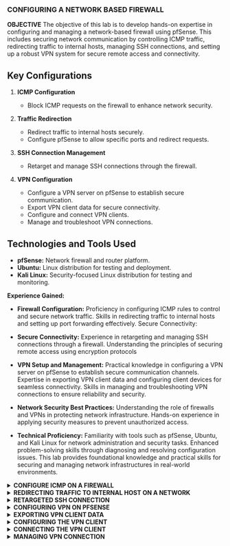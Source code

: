 ### CONFIGURING A NETWORK BASED FIREWALL


<B>OBJECTIVE</B>
The objective of this lab is to develop hands-on expertise in configuring and managing a network-based firewall using pfSense. This includes securing network communication by controlling ICMP traffic, redirecting traffic to internal hosts, managing SSH connections, and setting up a robust VPN system for secure remote access and connectivity.


## Key Configurations
1. **ICMP Configuration**
   - Block ICMP requests on the firewall to enhance network security.

2. **Traffic Redirection**
   - Redirect traffic to internal hosts securely.
   - Configure pfSense to allow specific ports and redirect requests.

3. **SSH Connection Management**
   - Retarget and manage SSH connections through the firewall.

4. **VPN Configuration**
   - Configure a VPN server on pfSense to establish secure communication.
   - Export VPN client data for secure connectivity.
   - Configure and connect VPN clients.
   - Manage and troubleshoot VPN connections.

## Technologies and Tools Used
- **pfSense:** Network firewall and router platform.
- **Ubuntu:** Linux distribution for testing and deployment.
- **Kali Linux:** Security-focused Linux distribution for testing and monitoring.



<b>Experience Gained:</b>

- <b>Firewall Configuration:</b> Proficiency in configuring ICMP rules to control and secure network traffic.
Skills in redirecting traffic to internal hosts and setting up port forwarding effectively.
Secure Connectivity:


- <b>Secure Connectivity:</b> Experience in retargeting and managing SSH connections through a firewall.
  Understanding the principles of securing remote access using encryption protocols


- <b>VPN Setup and Management:</b> Practical knowledge in configuring a VPN server on pfSense to establish secure communication channels.
Expertise in exporting VPN client data and configuring client devices for seamless connectivity.
Skills in managing and troubleshooting VPN connections to ensure reliability and security.


- <b>Network Security Best Practices:</b> Understanding the role of firewalls and VPNs in protecting network infrastructure.
Hands-on experience in applying security measures to prevent unauthorized access.


- <b>Technical Proficiency:</b> Familiarity with tools such as pfSense, Ubuntu, and Kali Linux for network administration and security tasks.
Enhanced problem-solving skills through diagnosing and resolving configuration issues.
This lab provides foundational knowledge and practical skills for securing and managing network infrastructures in real-world environments.










<details>
<summary><b>CONFIGURE ICMP ON A FIREWALL</b></summary>

  <b>Blocking ICMP Requests on pfSense </b>
Firstly, we will be using the UbuntuSRV virtual machine. Lunch the VM and open the terminal

  ![image](https://github.com/user-attachments/assets/151dbfd1-2b16-4f09-b6c9-a62a0f2756af)

  2. To check the connectivity to the Kali system with the IP address 203.0.113.2, use the ping command. Type the following command into the terminal: ping -c4 203.0.113.2
   Then, press Enter to initiate the ping. This will send a request to the specified IP address and allow you to verify if the Kali system is reachable and responding to network requests.
![image](https://github.com/user-attachments/assets/27629e87-1416-474e-b384-28466355c819)

2. Once the ping request is successfully received and you confirm connectivity, proceed by launching the Kali virtual machine. This will allow you to begin further work or analysis on the Kali system as needed for your lab. Open a new terminal window by clicking on the terminal icon located in the top toolbar.
  ![image](https://github.com/user-attachments/assets/affd0bd1-71f5-4f96-85ee-ccb361e54cc5)

3. From the Kali terminal, send a ping request to the UbuntuSRV system: 172.16.1.10. 
 ![image](https://github.com/user-attachments/assets/fc83d855-f683-425b-9c23-07a0c7d4ddb0)

4. After the successful ping, change focus to the UbuntuSRV system and open the Firefox web browser. In the address space, type http://172.16.1.1. Press Enter
   ![image](https://github.com/user-attachments/assets/ce22a4d2-6efa-4a19-b858-8b1104cbfd4c)

 5. Type your username and password. Click the SIGN IN button
    ![image](https://github.com/user-attachments/assets/ba9abfb7-578d-4654-9cf6-cb53cf4de312)

6. Once in the pfSense management graphical user interface, navigate to Firewall > Rules.
   ![image](https://github.com/user-attachments/assets/86aacf48-608c-461b-a74a-fe980b827299)

7. While viewing the WAN tab, click the Add rule to the top of the list icon on the bottom-right to add 
a new rule.
![image](https://github.com/user-attachments/assets/1fbfe73f-4982-4f8c-a414-b285fadb0333)

8.  On the newly opened page, click the dropdown box next to Action and select Block.
   ![image](https://github.com/user-attachments/assets/9de2da4b-de83-4c63-ad2a-0ed6f494a2ce)

9. Select ICMP as the Protocol selection, and leave the ICMP Subtypes as is.
   ![image](https://github.com/user-attachments/assets/bb72354e-b71f-44a4-a43c-282aa42199a8)

10. In the Destination section, set the network as the DMZ net, which is the 172.16.1.1/28 mask
    ![image](https://github.com/user-attachments/assets/08d3a72b-0629-42de-8f85-fda313c72b4a)

11.  Leave all other options as defaults. Click the Save button located towards the bottom of the page.
    ![image](https://github.com/user-attachments/assets/d040eb80-283d-4fb7-9f3c-48da555e2dc8)

12. When brought back to the Firewall: Rules page, notice the warning message. Select Apply Changes.
    ![image](https://github.com/user-attachments/assets/c10cdc69-35e2-409e-80fe-340455b65eab)

14. Verify that the firewall rules table looks like the image below for the WAN interface.
    ![image](https://github.com/user-attachments/assets/0e7c2013-96d4-48c4-81f0-78631d59dbb4)

15. Switch focus to the Kali system and open the Terminal window. In the Terminal, type the following command to attempt pinging the UbuntuSRV system: ping -c4 172.16.1.10
     After pressing Enter, you should see that the ping does not succeed, indicating that the Kali system is unable to reach the UbuntuSRV system.
    ![image](https://github.com/user-attachments/assets/7d73520b-9819-4556-89c0-fa0eb512f0ff)
</details>





<details>
<summary><b>REDIRECTING TRAFFIC TO INTERNAL HOST ON A NETWORK </b></summary>

  <b>Configuring pfSense to Allow Port and Redirect Requests</b>

  1. While on the Kali system, enter the command below to scan for open ports on the firewall 
appliance. nmap 203.0.113.1
![image](https://github.com/user-attachments/assets/12361094-cbba-4c7a-9d8e-0f2ca8f41299)

2. Change focus to the Firefox window on the UbuntuSRV system. In the pfSense management 
interface, navigate to Firewall > NAT.
![image](https://github.com/user-attachments/assets/3db9b08d-a666-4475-b2d5-f1adbd435424)


3. On the Firewall / NAT / Port Forward interface, click the Add rule to the top of the list button to 
add a new rule.
![image](https://github.com/user-attachments/assets/b150febe-1954-4143-bb14-4e1d950ab12b)


4. While on the Firewall / NAT / Port Forward / Edit interface, make the following changes: 
  a. Change Destination port range to SSH for both From port and To port from the dropdown 
menu.
![image](https://github.com/user-attachments/assets/5513a92c-b98c-4d3a-9549-9d10cd3ea2fb)

  b. Change Redirect target IP to 172.16.1.10.
![image](https://github.com/user-attachments/assets/b7365313-a5c2-4670-8ae8-211f6229e1ba)

  c. Change Redirect target port to SSH from the dropdown menu.
  ![image](https://github.com/user-attachments/assets/d6222bc2-7ab2-4a67-a7e7-140b43ec56db)


  d. Click the Save button located towards the bottom of the page 

5. For the new configuration to take place, click the Apply changes button.
![image](https://github.com/user-attachments/assets/d153676e-fde7-42cb-91ff-76e066a76aa0)
</details>



<details>
<summary><b>RETARGETED SSH CONNECTION</b></summary>

1.  Change focus to the Kali system and initiate a quick scan against the firewall appliance using the 
terminal: nmap 203.0.113.1... This command will perform a scan on the firewall appliance at the IP address 203.0.113.1, providing details about open ports and services running on the system. After executing the command, you will see the results of the scan in the terminal.
![image](https://github.com/user-attachments/assets/e2d3fd65-c415-4d91-b12e-cad5a737a989)
Notice the change of open ports on the system; SSH is now open.


2. To verify the SSH configuration on the firewall, open the Terminal on your Kali system and type the following command: ssh sysadmin@203.0.113.1. 
When prompted, answer "yes" to accept the fingerprint. If asked for a password, enter the password for your KALI.
![image](https://github.com/user-attachments/assets/0f9d4f7f-3d0f-4992-bf7f-05a936eebf71)


3. When you see the Secure Shell (SSH) prompt indicating you're logged in as sysadmin on the ubuntusrv machine, you can confirm you're on the correct system by using the ifconfig command: This command will display the network configuration of the system, including the IP address and network interfaces. Check the IP address to ensure it matches the expected address for the ubuntusrv machine, confirming you're on the right system.
   
![image](https://github.com/user-attachments/assets/56b3990f-609b-4834-b8d6-f6991f3df821)



4. To examine the default gateway on the system, type the <b>route</b> command.
   This will display the routing table, including the default gateway under the "Gateway" column. The default gateway is typically listed as 0.0.0.0 in the destination column and shows the IP address of the gateway.
![image](https://github.com/user-attachments/assets/fad42aa3-1fc8-4a71-a9d8-89137f5a9170)


5. To leave the active SSH connection, simply type the <b>exit</b> command
   This will terminate the SSH session and return you to the local machine's command prompt.
![image](https://github.com/user-attachments/assets/200ba411-fc70-4109-8904-05c3dda96a02)

</details>


<details>

<summary><b>CONFIGURING VPN ON PFSENSE</b></summary>

<b>CONFIGURING VPN SERVER</b>

1. Change focus to the UbuntuSRV system and focus on the Firefox web browser. If you are not 
already logged into the pfSense firewall management interface, do so now


2. While logged in, navigate to System > Cert Manager.
  ![image](https://github.com/user-attachments/assets/e13d2ee0-fbcc-4b43-948f-e07d4b233192)



3. On the System / Certificate Manager / CAs page, while on the CAs tab, click on the + Add button.
   ![image](https://github.com/user-attachments/assets/5f39edae-a4a1-413e-a5af-37d84e78ce0f)


4. A new page should open; fill in the necessary fields.  
a. Descriptive Name: MyCA 
b. Method:  Create an internal Certificate Authority
![image](https://github.com/user-attachments/assets/8ff78d76-1ecd-488d-9581-b6bc90fdb37d)


c. Key Length:  2048 bits 
d. Lifetime:  365 days 
![image](https://github.com/user-attachments/assets/1754bc82-328a-400d-8d4a-b3caa9908256)

 e. Distinguished Name: 
i. Common Name: internal-ca
ii. Country Code:  US 
iii. State or Province: Texas
iv. City: Austin 
v. Organization: XYZ Security  
![image](https://github.com/user-attachments/assets/b24d4067-6217-4301-82bf-e67e57dd18ef)

F. Click Save.


5. Add a server certificate this time by navigating to the Certificates tab. To add a new certificate, click 
on the + Add/Sign button. 
![image](https://github.com/user-attachments/assets/d845d18c-d2f9-4e1d-8ccc-6a135f17045d)


6. A new page should open; select the dropdown menu next to Method and select Create an internal 
Certificate.
  a. Descriptive Name: VPNServerCert 
  b. Certificate authority: MyCA 
  c. Key Length:  2048 bits 

![image](https://github.com/user-attachments/assets/e9fc6aed-fd6a-49c1-a2b7-27db32c1a6bb)

d. Lifetime: 365 days
![image](https://github.com/user-attachments/assets/7d76ab7a-156d-4074-8135-40a877a014ab)

e. Distinguished Name: 
i. 
Common Name:  pfsense.netlab.local 
ii. Country Code:  US 
iii. State or Province:  Texas 
iv. City:  Austin 
v. Organization:  XYZ Security 

![image](https://github.com/user-attachments/assets/6567f6d7-a99e-4efd-99c9-b2f9c9136364)

f. Certificate Type:  Server Certificate
![image](https://github.com/user-attachments/assets/e7ce739c-6b61-4e63-b521-01780bbf970d)
g. Click Save. 


8. Navigate to System > User Manager
![image](https://github.com/user-attachments/assets/bfe22f82-f81c-49b5-9ad2-ad727dcf17b2)


9. On the System: User Manager page, click the +Add icon to create a new user. 
![image](https://github.com/user-attachments/assets/6bc59764-4049-4059-abf2-e9a42787067e)

10. Fill in your username and password
   ![image](https://github.com/user-attachments/assets/8fd79b22-9bdf-4422-bea3-3ae51cb4659b)

 Check the box next to Click to create a user certificate (more options will appear). Then very 
the following information
![image](https://github.com/user-attachments/assets/9b613b77-91e5-4a00-b317-622251e5cbd5)


i. Descriptive name:  VPNUser_Cert 
ii. Certificate Authority:  MyCA
iii. Key Length:  2048 bits 
iv. Lifetime:  365 days
![image](https://github.com/user-attachments/assets/fda5ffec-a390-465c-9c6f-1cce87b9d86e)

![image](https://github.com/user-attachments/assets/7645a5e1-eb51-4b0d-a816-779b8abbdaa1)

e. Click Save. 

11. Navigate to VPN > OpenVPN.
 ![image](https://github.com/user-attachments/assets/018a4e95-b338-49c8-b58a-f8d153650f48)


12. While on the OpenVPN: Server page, click on the Wizards tab.
![image](https://github.com/user-attachments/assets/52959dff-3a23-4582-9ef5-6678d7fe4aba)


13. A new page appears; select Local User Access for Type of Server. Click Next. 
![image](https://github.com/user-attachments/assets/3bb83efa-efa6-4df7-ba5e-b955aad90e8a)

14. On the next page, select MyCA as the Certificate Authority. Click Next.
![image](https://github.com/user-attachments/assets/81bc8cf5-2a4b-4360-8ee1-9299eeb0aa7a)


15. Next, select VPNServerCert as the Certificate. Click Next.
![image](https://github.com/user-attachments/assets/d17d1d00-f0ce-42eb-978a-0ef32c3b2849)


16. On the next page, fill in all necessary fields as mentioned below (if the field is not mentioned, leave 
its default setting):
![image](https://github.com/user-attachments/assets/31e1e240-fa36-4608-9c53-fbcecce5aebf)


e. Cryptographic Settings: 
i. TLS Authentication:  Checked 
ii. Generate TLS Key:  Checked
iii. DH Parameters Length:  2048 bit 
iv. Fallback Data Encryption Algorithm:  AES-128-CBC (128-bit) 
v. Hardware Crypto:  No Hardware Crypto Acceleration

![image](https://github.com/user-attachments/assets/98d7f9a9-210d-4da8-8915-011bac41dcc4)
![image](https://github.com/user-attachments/assets/5f61f894-2e4e-409c-a460-c5873fb0fbe0)
![image](https://github.com/user-attachments/assets/aa9e660e-955a-4e41-b65b-be190946b2ae)


f. Tunnel Settings: 
i. Tunnel Network:  10.1.1.0/24 
ii. Redirect Gateway:  Checked 
iii. Local Network:  172.16.1.0/28 
iv. Concurrent Connections:  10 
v. Compression:  Disable Compression

![image](https://github.com/user-attachments/assets/f7c032c3-3ac0-44ba-92b9-ee9de2efa2e8)
![image](https://github.com/user-attachments/assets/4d8f874b-f0bd-456b-a52d-e8058b24eb0d)


g. Client Settings: 
i. Dynamic IP:  Checked, then Click Next. 
![image](https://github.com/user-attachments/assets/fa834b4c-71b2-4282-ab3c-a6b5be6336da)


17. On the Firewall Rule Configuration page, fill in the necessary fields: 
a. Firewall Rule:  Checked 
b. OpenVPN rule:  Checked 
c. Click Next.

![image](https://github.com/user-attachments/assets/1d5f6929-92dd-409c-8749-1c388a985d1f)

18. On the final configuration page, select Finish.

</details>

<details>
<summary><b>EXPORTING VPN CLIENT DATA</b></summary>


1.  Switch to the kali machine, and start a Firefox browser. Go to http://203.0.113.1 and log in as your username and password.
   ![image](https://github.com/user-attachments/assets/1373a68e-e209-47ab-9c1f-09bf91950c00)


2. Under VPN, click to go to the OpenVPN page.
   ![image](https://github.com/user-attachments/assets/66a9d968-0f3a-4d72-8128-e3205f0b5611)


3. Click on the Client Export tab. Scroll down towards the bottom where the OpenVPN Clients is presented. Underneath the Export 
column, click on the Archive link to download the bundled configurations. 
![image](https://github.com/user-attachments/assets/4e8d5e93-a3d0-4f3d-b20c-8ab06c43f1ac)

Notice that the file download is complete. 
![image](https://github.com/user-attachments/assets/0a5fd596-bf12-41cb-8b56-5ea90528a962)
</details>

<details>
<summary><b>CONFIGURING THE VPN CLIENT</b></summary>

1. While on the Kali system, open a terminal and type the command below to change to the 
Downloads directory.
![image](https://github.com/user-attachments/assets/de5a4cc6-e997-4cce-b724-2bc9ca0c32ad)


2. Unzip the downloaded zip file:  unzip pfSense-UDP4-1194-vpnuser-config.zip
 ![image](https://github.com/user-attachments/assets/0431db90-a373-4ead-9583-414c42d8db79)


3. Open the Network Manager by clicking on the network icon located on the top pane and navigate 
to VPN Connections > Add a VPN Connection. 
![image](https://github.com/user-attachments/assets/69279e4b-352c-4f67-aac1-fdcf27a1e9f3)


4. On the Choose a VPN connection Type window, select Import a saved VPN configuration option 
and click Create.
![image](https://github.com/user-attachments/assets/cb667d23-db84-48a6-ac68-4e0fdc193830)


5. In the File Manager window, select Downloads from the menu on the left. Double-click on the 
pfsense-udp-1194-vpnuser folder. Select the pfSense-UDP4-1194-vpnuser.ovpn file and click the 
Open button.
![image](https://github.com/user-attachments/assets/b281162e-c342-4ca2-b39d-47d81befa94e)


6. In the new pop-up window, leave the Connection name as is. Type username in the User name field, 
and type your in the Password field. Then, type your again in the User key 
password field. Then, click the Save button.
![image](https://github.com/user-attachments/assets/5a815fe1-eac6-4c32-a3f2-2fce8b6d02b0)



7. If prompted to create a password for the new key ring, leave the two fields empty and click 
Continue. 
![image](https://github.com/user-attachments/assets/5435aca9-3b28-4e9b-ab8a-2891422f9f34)


8. If prompted to store passwords unencrypted, click Continue. 
![image](https://github.com/user-attachments/assets/52f4bdd2-428a-4dc7-8697-c25ee495fee8)
</details>




<details>
  <summary><b>CONNECTING THE VPN CLIENT</b></summary>

1. Connect using the VPN settings by clicking on the Network Manager icon on the top pane and 
navigating to VPN Connection > pfSense-UDP4-1194-vpnuser. If prompted for a password, enter 
vpnpassword. Click OK.

![image](https://github.com/user-attachments/assets/30a53dfc-1c27-4dbc-97f2-a28e285d0334)

![image](https://github.com/user-attachments/assets/7dfb62f6-dd41-4822-8c20-0c1f01201e0d)


2. Once the connection is established, a message will pop up like so:
 ![image](https://github.com/user-attachments/assets/b71eba56-dc58-47ae-b4e3-a96e23ef34af)


3. Verify the VPN tunnel and the IP address given by entering the command below in a Terminal. 

![image](https://github.com/user-attachments/assets/21c49ffd-059b-4185-a887-a65c7f779a57)
</details>




<details>
<summary><b>MANAGING VPN CONNECTION</b></summary>

1. Once connected to the VPN server, switch to the UbuntuSRV, Firefox web browser, and navigate 
back to the pfSense Web Configurator. 
2. When logged in as admin, navigate to Status > System Logs from the top menu pane.

![image](https://github.com/user-attachments/assets/b8e4f71e-9e5a-4af0-a69f-a6301dc359fd)


3. On the new page, select the OpenVPN tab.

4. 4. Notice the authentication to the VPN server. You may have to scroll down to find it.
![image](https://github.com/user-attachments/assets/06611f84-81d9-43bb-a1d9-1813f47504ee)


  5. Navigate to Status > OpenVPN. 
6. Notice how the current active VPN connections are listed here
   ![image](https://github.com/user-attachments/assets/188fcba0-b121-4e77-94f7-3667c929be6c)

</details>






















